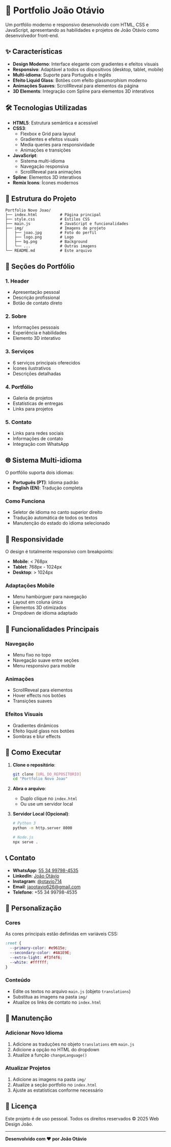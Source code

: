 # 🚀 Portfolio João Otávio

Um portfólio moderno e responsivo desenvolvido com HTML, CSS e JavaScript, apresentando as habilidades e projetos de João Otávio como desenvolvedor front-end.

## ✨ Características

- **Design Moderno**: Interface elegante com gradientes e efeitos visuais
- **Responsivo**: Adaptável a todos os dispositivos (desktop, tablet, mobile)
- **Multi-idioma**: Suporte para Português e Inglês
- **Efeito Liquid Glass**: Botões com efeito glassmorphism moderno
- **Animações Suaves**: ScrollReveal para elementos da página
- **3D Elements**: Integração com Spline para elementos 3D interativos

## 🛠️ Tecnologias Utilizadas

- **HTML5**: Estrutura semântica e acessível
- **CSS3**: 
  - Flexbox e Grid para layout
  - Gradientes e efeitos visuais
  - Media queries para responsividade
  - Animações e transições
- **JavaScript**: 
  - Sistema multi-idioma
  - Navegação responsiva
  - ScrollReveal para animações
- **Spline**: Elementos 3D interativos
- **Remix Icons**: Ícones modernos

## 📁 Estrutura do Projeto

```
Portfolio Novo Joao/
├── index.html          # Página principal
├── style.css           # Estilos CSS
├── main.js             # JavaScript e funcionalidades
├── img/                # Imagens do projeto
│   ├── joao.jpg        # Foto do perfil
│   ├── logo.png        # Logo
│   ├── bg.png          # Background
│   └── ...             # Outras imagens
└── README.md           # Este arquivo
```

## 🎨 Seções do Portfólio

### 1. **Header**
- Apresentação pessoal
- Descrição profissional
- Botão de contato direto

### 2. **Sobre**
- Informações pessoais
- Experiência e habilidades
- Elemento 3D interativo

### 3. **Serviços**
- 6 serviços principais oferecidos
- Ícones ilustrativos
- Descrições detalhadas

### 4. **Portfólio**
- Galeria de projetos
- Estatísticas de entregas
- Links para projetos

### 5. **Contato**
- Links para redes sociais
- Informações de contato
- Integração com WhatsApp

## 🌐 Sistema Multi-idioma

O portfólio suporta dois idiomas:
- **Português (PT)**: Idioma padrão
- **English (EN)**: Tradução completa

### Como Funciona
- Seletor de idioma no canto superior direito
- Tradução automática de todos os textos
- Manutenção do estado do idioma selecionado

## 📱 Responsividade

O design é totalmente responsivo com breakpoints:
- **Mobile**: < 768px
- **Tablet**: 768px - 1024px  
- **Desktop**: > 1024px

### Adaptações Mobile
- Menu hambúrguer para navegação
- Layout em coluna única
- Elementos 3D otimizados
- Dropdown de idioma adaptado

## 🎯 Funcionalidades Principais

### Navegação
- Menu fixo no topo
- Navegação suave entre seções
- Menu responsivo para mobile

### Animações
- ScrollReveal para elementos
- Hover effects nos botões
- Transições suaves

### Efeitos Visuais
- Gradientes dinâmicos
- Efeito liquid glass nos botões
- Sombras e blur effects

## 🚀 Como Executar

1. **Clone o repositório**:
   ```bash
   git clone [URL_DO_REPOSITORIO]
   cd "Portfolio Novo Joao"
   ```

2. **Abra o arquivo**:
   - Duplo clique no `index.html`
   - Ou use um servidor local

3. **Servidor Local (Opcional)**:
   ```bash
   # Python 3
   python -m http.server 8000
   
   # Node.js
   npx serve .
   ```

## 📞 Contato

- **WhatsApp**: [55 34 99798-4535](https://api.whatsapp.com/send/?phone=553497984535)
- **LinkedIn**: [João Otávio](https://www.linkedin.com/in/joão-otávio-b0610133a/)
- **Instagram**: [@otavio714](https://www.instagram.com/otavio714/)
- **Email**: jaootavio626@gmail.com
- **Telefone**: +55 34 99798-4535

## 🎨 Personalização

### Cores
As cores principais estão definidas em variáveis CSS:
```css
:root {
  --primary-color: #e9615e;
  --secondary-color: #4A1E9E;
  --extra-light: #f3f4f6;
  --white: #ffffff;
}
```

### Conteúdo
- Edite os textos no arquivo `main.js` (objeto `translations`)
- Substitua as imagens na pasta `img/`
- Atualize os links de contato no `index.html`


## 🔧 Manutenção

### Adicionar Novo Idioma
1. Adicione as traduções no objeto `translations` em `main.js`
2. Adicione a opção no HTML do dropdown
3. Atualize a função `changeLanguage()`

### Atualizar Projetos
1. Adicione as imagens na pasta `img/`
2. Atualize a seção portfolio no `index.html`
3. Ajuste as estatísticas conforme necessário

## 📄 Licença

Este projeto é de uso pessoal. Todos os direitos reservados © 2025 Web Design João.

---

**Desenvolvido com ❤️ por João Otávio** 